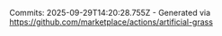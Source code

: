 Commits: 2025-09-29T14:20:28.755Z - Generated via https://github.com/marketplace/actions/artificial-grass
<br>
